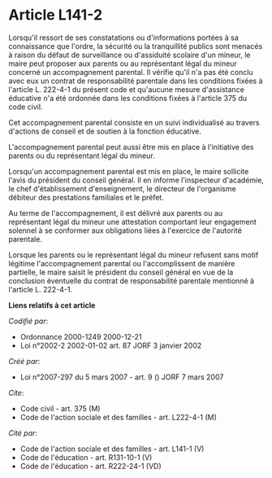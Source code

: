 # Article L141-2

Lorsqu'il ressort de ses constatations ou d'informations portées à sa connaissance que l'ordre, la sécurité ou la
tranquillité publics sont menacés à raison du défaut de surveillance ou d'assiduité scolaire d'un mineur, le maire peut
proposer aux parents ou au représentant légal du mineur concerné un accompagnement parental. Il vérifie qu'il n'a pas été
conclu avec eux un contrat de responsabilité parentale dans les conditions fixées à l'article L. 222-4-1 du présent code et
qu'aucune mesure d'assistance éducative n'a été ordonnée dans les conditions fixées à l'article 375 du code civil.

Cet accompagnement parental consiste en un suivi individualisé au travers d'actions de conseil et de soutien à la fonction
éducative.

L'accompagnement parental peut aussi être mis en place à l'initiative des parents ou du représentant légal du mineur.

Lorsqu'un accompagnement parental est mis en place, le maire sollicite l'avis du président du conseil général. Il en informe
l'inspecteur d'académie, le chef d'établissement d'enseignement, le directeur de l'organisme débiteur des prestations
familiales et le préfet.

Au terme de l'accompagnement, il est délivré aux parents ou au représentant légal du mineur une attestation comportant leur
engagement solennel à se conformer aux obligations liées à l'exercice de l'autorité parentale.

Lorsque les parents ou le représentant légal du mineur refusent sans motif légitime l'accompagnement parental ou
l'accomplissent de manière partielle, le maire saisit le président du conseil général en vue de la conclusion éventuelle du
contrat de responsabilité parentale mentionné à l'article L. 222-4-1.

**Liens relatifs à cet article**

_Codifié par_:

  - Ordonnance 2000-1249 2000-12-21
  - Loi n°2002-2 2002-01-02 art. 87 JORF 3 janvier 2002

_Créé par_:

  - Loi n°2007-297 du 5 mars 2007 - art. 9 () JORF 7 mars 2007

_Cite_:

  - Code civil - art. 375 (M)
  - Code de l'action sociale et des familles - art. L222-4-1 (M)

_Cité par_:

  - Code de l'action sociale et des familles - art. L141-1 (V)
  - Code de l'éducation - art. R131-10-1 (V)
  - Code de l'éducation - art. R222-24-1 (VD)
